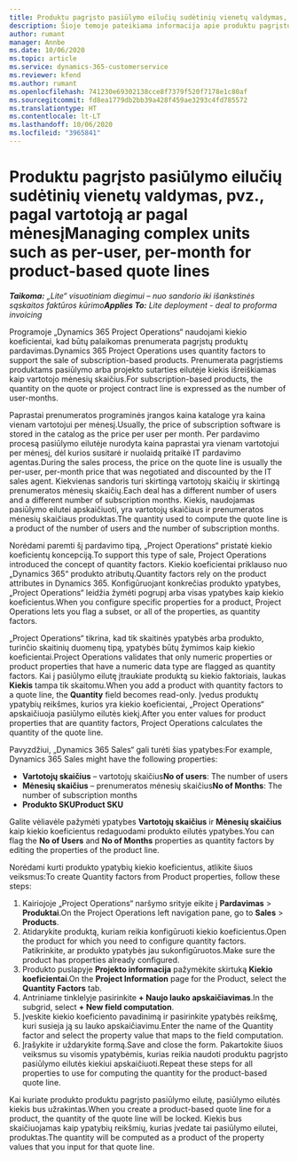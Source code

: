 ```yaml
---
title: Produktu pagrįsto pasiūlymo eilučių sudėtinių vienetų valdymas, pvz., pagal vartotoją ar pagal mėnesį
description: Šioje temoje pateikiama informacija apie produktu pagrįstų pasiūlymo eilučių sudėtinių vienetų valdymą.
author: rumant
manager: Annbe
ms.date: 10/06/2020
ms.topic: article
ms.service: dynamics-365-customerservice
ms.reviewer: kfend
ms.author: rumant
ms.openlocfilehash: 741230e69302138cce8f7379f520f7178e1c80af
ms.sourcegitcommit: fd8ea1779db2bb39a428f459ae3293c4fd785572
ms.translationtype: HT
ms.contentlocale: lt-LT
ms.lasthandoff: 10/06/2020
ms.locfileid: "3965841"
---
```

# <a name="managing-complex-units-such-as-per-user-per-month-for-product-based-quote-lines"></a><span data-ttu-id="1f98d-103">Produktu pagrįsto pasiūlymo eilučių sudėtinių vienetų valdymas, pvz., pagal vartotoją ar pagal mėnesį</span><span class="sxs-lookup"><span data-stu-id="1f98d-103">Managing complex units such as per-user, per-month for product-based quote lines</span></span>

<span data-ttu-id="1f98d-104">_**Taikoma:** „Lite“ visuotiniam diegimui – nuo sandorio iki išankstinės sąskaitos faktūros kūrimo_</span><span class="sxs-lookup"><span data-stu-id="1f98d-104">_**Applies To:** Lite deployment - deal to proforma invoicing_</span></span>

<span data-ttu-id="1f98d-105">Programoje „Dynamics 365 Project Operations“ naudojami kiekio koeficientai, kad būtų palaikomas prenumerata pagrįstų produktų pardavimas.</span><span class="sxs-lookup"><span data-stu-id="1f98d-105">Dynamics 365 Project Operations uses quantity factors to support the sale of subscription-based products.</span></span> <span data-ttu-id="1f98d-106">Prenumerata pagrįstiems produktams pasiūlymo arba projekto sutarties eilutėje kiekis išreiškiamas kaip vartotojo mėnesių skaičius.</span><span class="sxs-lookup"><span data-stu-id="1f98d-106">For subscription-based products, the quantity on the quote or project contract line is expressed as the number of user-months.</span></span>

<span data-ttu-id="1f98d-107">Paprastai prenumeratos programinės įrangos kaina kataloge yra kaina vienam vartotojui per mėnesį.</span><span class="sxs-lookup"><span data-stu-id="1f98d-107">Usually, the price of subscription software is stored in the catalog as the price per user per month.</span></span> <span data-ttu-id="1f98d-108">Per pardavimo procesą pasiūlymo eilutėje nurodyta kaina paprastai yra vienam vartotojui per mėnesį, dėl kurios susitarė ir nuolaidą pritaikė IT pardavimo agentas.</span><span class="sxs-lookup"><span data-stu-id="1f98d-108">During the sales process, the price on the quote line is usually the per-user, per-month price that was negotiated and discounted by the IT sales agent.</span></span> <span data-ttu-id="1f98d-109">Kiekvienas sandoris turi skirtingą vartotojų skaičių ir skirtingą prenumeratos mėnesių skaičių.</span><span class="sxs-lookup"><span data-stu-id="1f98d-109">Each deal has a different number of users and a different number of subscription months.</span></span> <span data-ttu-id="1f98d-110">Kiekis, naudojamas pasiūlymo eilutei apskaičiuoti, yra vartotojų skaičiaus ir prenumeratos mėnesių skaičiaus produktas.</span><span class="sxs-lookup"><span data-stu-id="1f98d-110">The quantity used to compute the quote line is a product of the number of users and the number of subscription months.</span></span>

<span data-ttu-id="1f98d-111">Norėdami paremti šį pardavimo tipą, „Project Operations“ pristatė kiekio koeficientų koncepciją.</span><span class="sxs-lookup"><span data-stu-id="1f98d-111">To support this type of sale, Project Operations introduced the concept of quantity factors.</span></span> <span data-ttu-id="1f98d-112">Kiekio koeficientai priklauso nuo „Dynamics 365“ produkto atributų.</span><span class="sxs-lookup"><span data-stu-id="1f98d-112">Quantity factors rely on the product attributes in Dynamics 365.</span></span> <span data-ttu-id="1f98d-113">Konfigūruojant konkrečias produkto ypatybes, „Project Operations“ leidžia žymėti pogrupį arba visas ypatybes kaip kiekio koeficientus.</span><span class="sxs-lookup"><span data-stu-id="1f98d-113">When you configure specific properties for a product, Project Operations lets you flag a subset, or all of the properties, as quantity factors.</span></span>

<span data-ttu-id="1f98d-114">„Project Operations“ tikrina, kad tik skaitinės ypatybės arba produkto, turinčio skaitinių duomenų tipą, ypatybės būtų žymimos kaip kiekio koeficientai.</span><span class="sxs-lookup"><span data-stu-id="1f98d-114">Project Operations validates that only numeric properties or product properties that have a numeric data type are flagged as quantity factors.</span></span> <span data-ttu-id="1f98d-115">Kai į pasiūlymo eilutę įtraukiate produktą su kiekio faktoriais, laukas **Kiekis** tampa tik skaitomu.</span><span class="sxs-lookup"><span data-stu-id="1f98d-115">When you add a product with quantity factors to a quote line, the **Quantity** field becomes read-only.</span></span> <span data-ttu-id="1f98d-116">Įvedus produktų ypatybių reikšmes, kurios yra kiekio koeficientai, „Project Operations“ apskaičiuoja pasiūlymo eilutės kiekį.</span><span class="sxs-lookup"><span data-stu-id="1f98d-116">After you enter values for product properties that are quantity factors, Project Operations calculates the quantity of the quote line.</span></span>

<span data-ttu-id="1f98d-117">Pavyzdžiui, „Dynamics 365 Sales“ gali turėti šias ypatybes:</span><span class="sxs-lookup"><span data-stu-id="1f98d-117">For example, Dynamics 365 Sales might have the following properties:</span></span>

- <span data-ttu-id="1f98d-118">**Vartotojų skaičius** – vartotojų skaičius</span><span class="sxs-lookup"><span data-stu-id="1f98d-118">**No of users**: The number of users</span></span>
- <span data-ttu-id="1f98d-119">**Mėnesių skaičius** – prenumeratos mėnesių skaičius</span><span class="sxs-lookup"><span data-stu-id="1f98d-119">**No of Months**: The number of subscription months</span></span>
- <span data-ttu-id="1f98d-120">**Produkto SKU**</span><span class="sxs-lookup"><span data-stu-id="1f98d-120">**Product SKU**</span></span>

<span data-ttu-id="1f98d-121">Galite vėliavėle pažymėti ypatybes **Vartotojų skaičius** ir **Mėnesių skaičius** kaip kiekio koeficientus redaguodami produkto eilutės ypatybes.</span><span class="sxs-lookup"><span data-stu-id="1f98d-121">You can flag the **No of Users** and **No of Months** properties as quantity factors by editing the properties of the product line.</span></span>

<span data-ttu-id="1f98d-122">Norėdami kurti produkto ypatybių kiekio koeficientus, atlikite šiuos veiksmus:</span><span class="sxs-lookup"><span data-stu-id="1f98d-122">To create Quantity factors from Product properties, follow these steps:</span></span>

1. <span data-ttu-id="1f98d-123">Kairiojoje „Project Operations“ naršymo srityje eikite į **Pardavimas** > **Produktai**.</span><span class="sxs-lookup"><span data-stu-id="1f98d-123">On the Project Operations left navigation pane, go to **Sales** > **Products**.</span></span>
2. <span data-ttu-id="1f98d-124">Atidarykite produktą, kuriam reikia konfigūruoti kiekio koeficientus.</span><span class="sxs-lookup"><span data-stu-id="1f98d-124">Open the product for which you need to configure quantity factors.</span></span> <span data-ttu-id="1f98d-125">Patikrinkite, ar produkto ypatybės jau sukonfigūruotos.</span><span class="sxs-lookup"><span data-stu-id="1f98d-125">Make sure the product has properties already configured.</span></span>
3. <span data-ttu-id="1f98d-126">Produkto puslapyje **Projekto informacija** pažymėkite skirtuką **Kiekio koeficientai**.</span><span class="sxs-lookup"><span data-stu-id="1f98d-126">On the **Project Information** page for the Product, select the **Quantity Factors** tab.</span></span>
4. <span data-ttu-id="1f98d-127">Antriniame tinklelyje pasirinkite **+ Naujo lauko apskaičiavimas**.</span><span class="sxs-lookup"><span data-stu-id="1f98d-127">In the subgrid, select **+ New field computation**.</span></span>
5. <span data-ttu-id="1f98d-128">Įveskite kiekio koeficiento pavadinimą ir pasirinkite ypatybės reikšmę, kuri susieja ją su lauko apskaičiavimu.</span><span class="sxs-lookup"><span data-stu-id="1f98d-128">Enter the name of the Quantity factor and select the property value that maps to the field computation.</span></span>
6. <span data-ttu-id="1f98d-129">Įrašykite ir uždarykite formą.</span><span class="sxs-lookup"><span data-stu-id="1f98d-129">Save and close the form.</span></span> <span data-ttu-id="1f98d-130">Pakartokite šiuos veiksmus su visomis ypatybėmis, kurias reikia naudoti produktu pagrįsto pasiūlymo eilutės kiekiui apskaičiuoti.</span><span class="sxs-lookup"><span data-stu-id="1f98d-130">Repeat these steps for all properties to use for computing the quantity for the product-based quote line.</span></span>

<span data-ttu-id="1f98d-131">Kai kuriate produkto produktu pagrįsto pasiūlymo eilutę, pasiūlymo eilutės kiekis bus užrakintas.</span><span class="sxs-lookup"><span data-stu-id="1f98d-131">When you create a product-based quote line for a product, the quantity of the quote line will be locked.</span></span> <span data-ttu-id="1f98d-132">Kiekis bus skaičiuojamas kaip ypatybių reikšmių, kurias įvedate tai pasiūlymo eilutei, produktas.</span><span class="sxs-lookup"><span data-stu-id="1f98d-132">The quantity will be computed as a product of the property values that you input for that quote line.</span></span>
